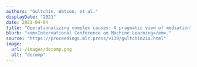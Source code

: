 ```yaml
---
authors: "Gultchin, Watson, et al."
displayDate: "2021"
date: 2021-04-04
title: "Operationalizing complex causes: A pragmatic view of mediation"
blurb: "<em>International Conference on Machine Learning</em>."
source: "https://proceedings.mlr.press/v139/gultchin21a.html"
image:
  url: /images/decomp.png
  alt: "decomp"
---
```

